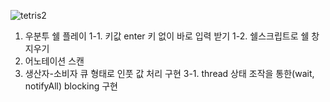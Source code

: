 ![tetris2](https://user-images.githubusercontent.com/12610035/131299100-0bff9fd9-d7d6-4e7d-b3b4-5bfda6addf8f.gif)

1. 우분투 쉘 플레이
1-1. 키값 enter 키 없이 바로 입력 받기
1-2. 쉘스크립트로 쉘 창 지우기
2. 어노테이션 스캔
3. 생산자-소비자 큐 형태로 인풋 값 처리 구현
3-1. thread 상태 조작을 통한(wait, notifyAll) blocking 구현
